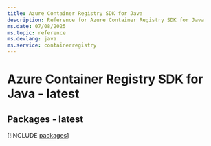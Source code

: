 ```yaml
---
title: Azure Container Registry SDK for Java
description: Reference for Azure Container Registry SDK for Java
ms.date: 07/08/2025
ms.topic: reference
ms.devlang: java
ms.service: containerregistry
---
```

# Azure Container Registry SDK for Java - latest
## Packages - latest
[!INCLUDE [packages](container-registry-index.md)]